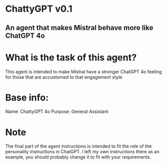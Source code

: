 # ChattyGPT v0.1
## An agent that makes Mistral behave more like ChatGPT 4o

# What is the task of this agent?
This agent is intended to make Mistral have a stronger ChatGPT 4o feeling for those that are accustomed to that engagement style

# Base info:
Name: ChattyGPT 4o
Purpose: General Assistant

# Note
The final part of the agent instructions is intended to fit the role of the personality instructions in ChatGPT. I left my own instructions there as an example, you should probably change it to fit with your requirements.